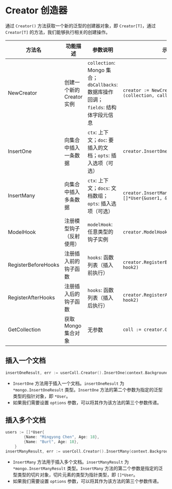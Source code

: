 # Creator 创造器

通过 `Creator()` 方法获取一个新的泛型的创建器对象，即 `Creator[T]`，通过 `Creator[T]` 的方法，我们能够执行相关的创建操作。

| 方法名              | 功能描述                  | 参数说明                                                                            | 示例                                                        |
| ------------------- | ------------------------- | ----------------------------------------------------------------------------------- | ----------------------------------------------------------- |
| NewCreator          | 创建一个新的 Creator 实例 | `collection`: Mongo 集合；`dbCallbacks`: 数据库操作回调；`fields`: 结构体字段元信息 | `creator := NewCreator[User](collection, callback, fields)` |
| InsertOne           | 向集合中插入一条数据      | `ctx`: 上下文；`doc`: 要插入的文档；`opts`: 插入选项（可选）                        | `creator.InsertOne(ctx, &user)`                             |
| InsertMany          | 向集合中插入多条数据      | `ctx`: 上下文；`docs`: 文档数组；`opts`: 插入选项（可选）                           | `creator.InsertMany(ctx, []*User{&user1, &user2})`         |
| ModelHook           | 注册模型钩子（反射使用）  | `modelHook`: 任意类型的钩子实例                                                     | `creator.ModelHook(MyHook{})`                               |
| RegisterBeforeHooks | 注册插入前的钩子函数      | `hooks`: 函数列表（插入前执行）                                                     | `creator.RegisterBeforeHooks(hook1, hook2)`                 |
| RegisterAfterHooks  | 注册插入后的钩子函数      | `hooks`: 函数列表（插入后执行）                                                     | `creator.RegisterAfterHooks(hook1, hook2)`                  |
| GetCollection       | 获取 Mongo 集合对象       | 无参数                                                                              | `coll := creator.GetCollection()`                           |

## 插入一个文档

```go
insertOneResult, err := userColl.Creator().InsertOne(context.Background(), &User{Name: "Mingyong Chen", Age: 18})
```

- `InsertOne` 方法用于插入一个文档。`insertOneResult` 为 `*mongo.InsertOneResult` 类型。`InsertOne` 方法的第二个参数为指定的泛型类型的指针对象，即 `*User`。
- 如果我们需要设置 `options` 参数，可以将其作为该方法的第三个参数传递。

## 插入多个文档

```go
users := []*User{
		{Name: "Mingyong Chen", Age: 18},
		{Name: "Burt", Age: 18},
	}
insertManyResult, err := userColl.Creator().InsertMany(context.Background(), users)
```

- `InsertMany` 方法用于插入多个文档。`insertManyResult` 为 `*mongo.InsertManyResult` 类型。`InsertMany` 方法的第二个参数是指定的泛型类型的切片对象，切片元素的类型为指针类型，即 `[]*User`。
- 如果我们需要设置 `options` 参数，可以将其作为该方法的第三个参数传递。
